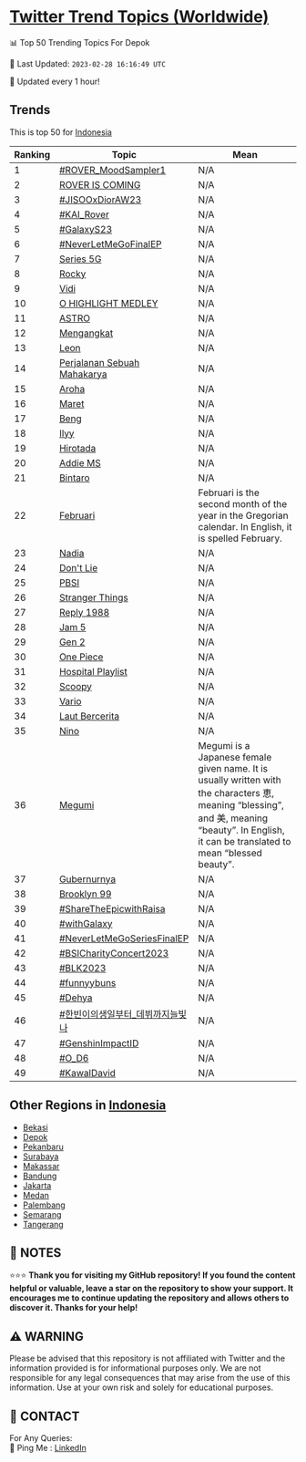 [Twitter Trend Topics (Worldwide)](https://github.com/ErcinDedeoglu/Twitter-Trend-Topics)
==========


📊 Top 50 Trending Topics For Depok

📆 Last Updated: `2023-02-28 16:16:49 UTC`

🔧 Updated every 1 hour!


## Trends

This is top 50 for [Indonesia](</Indonesia>)

| Ranking | Topic | Mean |
| ------- | ------------ | ------------ |
| 1 | [#ROVER_MoodSampler1](http://twitter.com/search?q=%23ROVER_MoodSampler1) | N/A |
| 2 | [ROVER IS COMING](http://twitter.com/search?q=ROVER+IS+COMING) | N/A |
| 3 | [#JISOOxDiorAW23](http://twitter.com/search?q=%23JISOOxDiorAW23) | N/A |
| 4 | [#KAI_Rover](http://twitter.com/search?q=%23KAI_Rover) | N/A |
| 5 | [#GalaxyS23](http://twitter.com/search?q=%23GalaxyS23) | N/A |
| 6 | [#NeverLetMeGoFinalEP](http://twitter.com/search?q=%23NeverLetMeGoFinalEP) | N/A |
| 7 | [Series 5G](http://twitter.com/search?q=Series+5G) | N/A |
| 8 | [Rocky](http://twitter.com/search?q=Rocky) | N/A |
| 9 | [Vidi](http://twitter.com/search?q=Vidi) | N/A |
| 10 | [O HIGHLIGHT MEDLEY](http://twitter.com/search?q=O+HIGHLIGHT+MEDLEY) | N/A |
| 11 | [ASTRO](http://twitter.com/search?q=ASTRO) | N/A |
| 12 | [Mengangkat](http://twitter.com/search?q=Mengangkat) | N/A |
| 13 | [Leon](http://twitter.com/search?q=Leon) | N/A |
| 14 | [Perjalanan Sebuah Mahakarya](http://twitter.com/search?q=Perjalanan+Sebuah+Mahakarya) | N/A |
| 15 | [Aroha](http://twitter.com/search?q=Aroha) | N/A |
| 16 | [Maret](http://twitter.com/search?q=Maret) | N/A |
| 17 | [Beng](http://twitter.com/search?q=Beng) | N/A |
| 18 | [Ilyy](http://twitter.com/search?q=Ilyy) | N/A |
| 19 | [Hirotada](http://twitter.com/search?q=Hirotada) | N/A |
| 20 | [Addie MS](http://twitter.com/search?q=Addie+MS) | N/A |
| 21 | [Bintaro](http://twitter.com/search?q=Bintaro) | N/A |
| 22 | [Februari](http://twitter.com/search?q=Februari) | Februari is the second month of the year in the Gregorian calendar. In English, it is spelled February. |
| 23 | [Nadia](http://twitter.com/search?q=Nadia) | N/A |
| 24 | [Don't Lie](http://twitter.com/search?q=Don%27t+Lie) | N/A |
| 25 | [PBSI](http://twitter.com/search?q=PBSI) | N/A |
| 26 | [Stranger Things](http://twitter.com/search?q=Stranger+Things) | N/A |
| 27 | [Reply 1988](http://twitter.com/search?q=Reply+1988) | N/A |
| 28 | [Jam 5](http://twitter.com/search?q=Jam+5) | N/A |
| 29 | [Gen 2](http://twitter.com/search?q=Gen+2) | N/A |
| 30 | [One Piece](http://twitter.com/search?q=One+Piece) | N/A |
| 31 | [Hospital Playlist](http://twitter.com/search?q=Hospital+Playlist) | N/A |
| 32 | [Scoopy](http://twitter.com/search?q=Scoopy) | N/A |
| 33 | [Vario](http://twitter.com/search?q=Vario) | N/A |
| 34 | [Laut Bercerita](http://twitter.com/search?q=Laut+Bercerita) | N/A |
| 35 | [Nino](http://twitter.com/search?q=Nino) | N/A |
| 36 | [Megumi](http://twitter.com/search?q=Megumi) | Megumi is a Japanese female given name. It is usually written with the characters 恵, meaning “blessing”, and 美, meaning “beauty”. In English, it can be translated to mean “blessed beauty”. |
| 37 | [Gubernurnya](http://twitter.com/search?q=Gubernurnya) | N/A |
| 38 | [Brooklyn 99](http://twitter.com/search?q=Brooklyn+99) | N/A |
| 39 | [#ShareTheEpicwithRaisa](http://twitter.com/search?q=%23ShareTheEpicwithRaisa) | N/A |
| 40 | [#withGalaxy](http://twitter.com/search?q=%23withGalaxy) | N/A |
| 41 | [#NeverLetMeGoSeriesFinalEP](http://twitter.com/search?q=%23NeverLetMeGoSeriesFinalEP) | N/A |
| 42 | [#BSICharityConcert2023](http://twitter.com/search?q=%23BSICharityConcert2023) | N/A |
| 43 | [#BLK2023](http://twitter.com/search?q=%23BLK2023) | N/A |
| 44 | [#funnyybuns](http://twitter.com/search?q=%23funnyybuns) | N/A |
| 45 | [#Dehya](http://twitter.com/search?q=%23Dehya) | N/A |
| 46 | [#한빈이의생일부터_데뷔까지늘빛나](http://twitter.com/search?q=%23%ed%95%9c%eb%b9%88%ec%9d%b4%ec%9d%98%ec%83%9d%ec%9d%bc%eb%b6%80%ed%84%b0_%eb%8d%b0%eb%b7%94%ea%b9%8c%ec%a7%80%eb%8a%98%eb%b9%9b%eb%82%98) | N/A |
| 47 | [#GenshinImpactID](http://twitter.com/search?q=%23GenshinImpactID) | N/A |
| 48 | [#O_D6](http://twitter.com/search?q=%23O_D6) | N/A |
| 49 | [#KawalDavid](http://twitter.com/search?q=%23KawalDavid) | N/A |



## Other Regions in [Indonesia](</Indonesia>)

* [Bekasi](</Indonesia/Bekasi.md>)
* [Depok](</Indonesia/Depok.md>)
* [Pekanbaru](</Indonesia/Pekanbaru.md>)
* [Surabaya](</Indonesia/Surabaya.md>)
* [Makassar](</Indonesia/Makassar.md>)
* [Bandung](</Indonesia/Bandung.md>)
* [Jakarta](</Indonesia/Jakarta.md>)
* [Medan](</Indonesia/Medan.md>)
* [Palembang](</Indonesia/Palembang.md>)
* [Semarang](</Indonesia/Semarang.md>)
* [Tangerang](</Indonesia/Tangerang.md>)



## 📝 NOTES

⭐⭐⭐ **Thank you for visiting my GitHub repository! If you found the content helpful or valuable, leave a star on the repository to show your support. It encourages me to continue updating the repository and allows others to discover it. Thanks for your help!**


## ⚠️ WARNING

Please be advised that this repository is not affiliated with Twitter and the information provided is for informational purposes only. We are not responsible for any legal consequences that may arise from the use of this information. Use at your own risk and solely for educational purposes.


## 📨 CONTACT

 For Any Queries:  
            🏓 Ping Me : [LinkedIn](https://www.linkedin.com/in/ercindedeoglu/)
